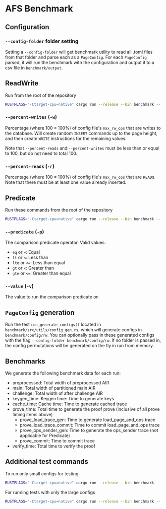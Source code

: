 # AFS Benchmark

## Configuration

### `--config-folder` folder setting

Setting a `--config-folder` will get benchmark utility to read all .toml files from that folder and parse each as a `PageConfig`. For each `PageConfig` parsed, it will run the benchmark with the configuration and output it to a csv file in `benchmark/output`.

## ReadWrite

Run from the root of the repository

```bash
RUSTFLAGS="-Ctarget-cpu=native" cargo run --release --bin benchmark -- rw -r 90 -w 10
```

### `--percent-writes` (`-w`)

Percentage (where 100 = 100%) of config file's `max_rw_ops` that are writes to the database. Will create random `INSERT` commands up to the page height, and then create `WRITE` instructions for the remaining values.

Note that `--percent-reads` and `--percent-writes` must be less than or equal to 100, but do not need to total 100.

### `--percent-reads` (`-r`)

Percentage (where 100 = 100%) of config file's `max_rw_ops` that are `READ`s. Note that there must be at least one value already inserted.

## Predicate

Run these commands from the root of the repository

```bash
RUSTFLAGS="-Ctarget-cpu=native" cargo run --release --bin benchmark -- predicate --p lt 20000
```

### `--predicate` (`-p`)

The comparison predicate operator. Valid values:

- `eq` or `=`: Equal
- `lt` or `<`: Less than
- `lte` or `<=`: Less than equal
- `gt` or `<`: Greater than
- `gte` or `<=`: Greater than equal

### `--value` (`-v`)

The value to run the comparison predicate on

## `PageConfig` generation

Run the test `run_generate_configs()` located in `benchmark/src/utils/config_gen.rs`, which will generate configs in `benchmark/config/rw`. You can optionally pass in these generated configs with the flag `--config-folder benchmark/config/rw`. If no folder is passed in, the config permutations will be generated on the fly in run from memory.

## Benchmarks

We generate the following benchmark data for each run:

- preprocessed: Total width of preprocessed AIR
- main: Total width of partitioned main AIR
- challenge: Total width of after challenge AIR
- keygen_time: Keygen time: Time to generate keys
- cache_time: Cache time: Time to generate cached trace
- prove_time: Total time to generate the proof prove (inclusive of all prove timing items above)
  - prove_load_trace_gen: Time to generate load_page_and_ops trace
  - prove_load_trace_commit: Time to commit load_page_and_ops trace
  - prove_ops_sender_gen: Time to generate the ops_sender trace (not applicable for Predicate)
  - prove_commit: Time to commit trace
- verify_time: Total time to verify the proof

## Additional test commands

To run only small configs for testing

```bash
RUSTFLAGS="-Ctarget-cpu=native" cargo run --release --bin benchmark -- rw -r 90 -w 10 --config-folder benchmark/config/mini
```

For running tests with only the large configs

```bash
RUSTFLAGS="-Ctarget-cpu=native" cargo run --release --bin benchmark -- rw -r 90 -w 10 --config-folder benchmark/config/large
```
